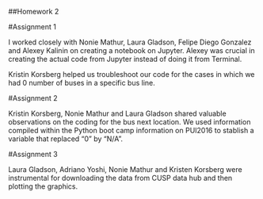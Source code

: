 ##Homework 2

#Assignment 1

I worked closely with Nonie Mathur, Laura Gladson, Felipe Diego Gonzalez and Alexey Kalinin on creating a notebook on Jupyter. Alexey was crucial in creating the actual code from Jupyter instead of doing it from Terminal. 

Kristin Korsberg helped us troubleshoot our code for the cases in which we had 0 number of buses in a specific bus line. 

#Assignment 2

Kristin Korsberg, Nonie Mathur and Laura Gladson shared valuable observations on the coding for the bus next location. We used information compiled within the Python boot camp information on PUI2016 to stablish a variable that replaced “0” by “N/A”.

#Assignment 3

Laura Gladson, Adriano Yoshi, Nonie Mathur and Kristen Korsberg were instrumental for downloading the data from CUSP data hub and then plotting the graphics.

